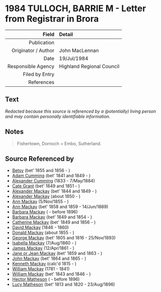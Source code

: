 ﻿---
layout: page
permalink: /sources/s94133243
---

# 1984 TULLOCH, BARRIE M - Letter from Registrar in Brora

Field | Detail
---:|:---
Publication | 
Originator / Author | John MacLennan
Date | 19/Jul/1984
Responsible Agency | Highland Regional Council
Filed by Entry | 
References | 

## Text

_Redacted because this source is referenced by a (potentially) living person and may contain personally identifiable information._

## Notes

> Fishertown, Dornoch = Embo, Sutherland.
>


## Source Referenced by

* [Betsy](../people/@i49855242@-betsy-b1855~1856-d.md) (bet' 1855 and 1856 - )
* [Adam Cumming](../people/@i55409960@-adam-cumming-b1841~1849-d.md) (bet' 1841 and 1849 - )
* [Alexander Cumming](../people/@i7028096@-alexander-cumming-b1833-d1884-5-7.md) (1833 - 7/May/1884)
* [Cate Grant](../people/@i89641618@-cate-grant-b1849~1851-d.md) (bet' 1849 and 1851 - )
* [Alexander Mackay](../people/@i2381836@-alexander-mackay-b1844~1849-d.md) (bet' 1844 and 1849 - )
* [Alexander Mackay](../people/@i25433155@-alexander-mackay-b1850-d.md) (about 1850 - )
* [Ann Mackay](../people/@i74868546@-ann-mackay-b1855-11-5-d.md) (5/Nov/1855 - )
* [Ann Mackay](../people/@i85130771@-ann-mackay-b1858~1859-d1889-6-14.md) (bet' 1858 and 1859 - 14/Jun/1889)
* [Barbara Mackay](../people/@i61459684@-barbara-mackay-b-d1896.md) ( - before 1896)
* [Barbara Mackay](../people/@i52409786@-barbara-mackay-b1849~1854-d.md) (bet' 1849 and 1854 - )
* [Catherine Mackay](../people/@i26872816@-catherine-mackay-b1849~1856-d.md) (bet' 1849 and 1856 - )
* [David Mackay](../people/@i46263680@-david-mackay-b1846-d1860.md) (1846 - 1860)
* [Donald Mackay](../people/@i32633938@-donald-mackay-b1855-d.md) (about 1855 - )
* [George Mackay](../people/@i33764614@-george-mackay-b1805~1816-d1893-11-25.md) (bet' 1805 and 1816 - 25/Nov/1893)
* [Isabella Mackay](../people/@i32797554@-isabella-mackay-b1860-8-7-d.md) (7/Aug/1860 - )
* [James Mackay](../people/@i60572122@-james-mackay-b1861-4-12-d.md) (12/Apr/1861 - )
* [Jane or Jean Mackay](../people/@i4172390@-jane-or-jean-mackay-b1859~1863-d.md) (bet' 1859 and 1863 - )
* [John Mackay](../people/@i15814480@-john-mackay-b1864~1865-d.md) (bet' 1864 and 1865 - )
* [Kenneth Mackay](../people/@i21362348@-kenneth-mackay-b1815-d.md) (calc'd 1815 - )
* [William Mackay](../people/@i69114879@-william-mackay-b1781-d1841.md) (1781 - 1841)
* [William Mackay](../people/@i99871003@-william-mackay-b1843~1846-d.md) (bet' 1843 and 1846 - )
* [Hector Matheson](../people/@i28800527@-hector-matheson-b-d1896.md) ( - before 1896)
* [Lucy Matheson](../people/@i67811996@-lucy-matheson-b1813~1820-d1896-8-23.md) (bet' 1813 and 1820 - 23/Aug/1896)
